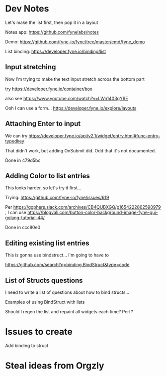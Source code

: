 # Dev Notes

Let's make the list first, then pop it in a layout

Notes app: https://github.com/fynelabs/notes

Demo: https://github.com/fyne-io/fyne/tree/master/cmd/fyne_demo

List binding: https://developer.fyne.io/binding/list

## Input stretching

Now I'm trying to make the text input stretch acroos the bottom part

try https://developer.fyne.io/container/box

also see https://www.youtube.com/watch?v=LWn1403gY9E

Ooh I can use a form... https://developer.fyne.io/explore/layouts

## Attaching Enter to input

We can try https://developer.fyne.io/api/v2.1/widget/entry.html#func-entry-typedkey

That didn't work, but adding OnSubmit did. Odd that it's not documented.

Done in 479d5bc

## Adding Color to list entries

This looks harder, so let's try it first...

Trying: https://github.com/fyne-io/fyne/issues/619

Per https://gophers.slack.com/archives/CB4QUBXGQ/p1654222862590979 , I can use https://blogvali.com/button-color-background-image-fyne-gui-golang-tutorial-44/

Done in ccc80e0

## Editing existing list entries

This is gonna use bindstruct... I'm going to have to

https://github.com/search?q=binding.BindStruct&type=code

## List of Structs questions

I need to write a list of questions about how to bind structs...

Examples of using BindStruct with lists

Should I regen the list and repaint all widgets each time? Perf?

# Issues to create

Add binding to struct

# Steal ideas from Orgzly
